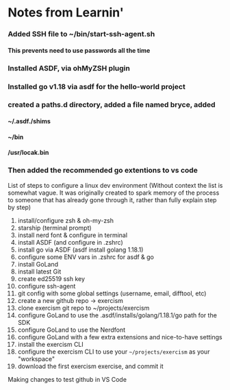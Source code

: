 # Notes from Learnin'
### Added SSH file to ~/bin/start-ssh-agent.sh
####     This prevents need to use passwords all the time 
### Installed ASDF, via ohMyZSH plugin

### Installed go v1.18 via asdf for the hello-world project  

### created a paths.d directory, added a file named bryce, added 
#### ~/.asdf./shims
#### ~/bin
#### /usr/locak.bin
### Then added the recommended go extentions to vs code

List of steps to configure a linux dev environment (Without context the list is somewhat vague. It was originally created to spark memory of the process to someone that has already gone through it, rather than fully explain step by step)

1. install/configure zsh & oh-my-zsh
2. starship (terminal prompt)
3. install nerd font & configure in terminal
4. install ASDF (and configure in .zshrc)
5. install go via ASDF (asdf install golang 1.18.1)
6. configure some ENV vars in .zshrc for asdf & go
7. install GoLand
8. install latest Git
9. create ed25519 ssh key
10. configure ssh-agent
11. git config with some global settings (username, email, difftool, etc)
12. create a new github repo -> exercism
13. clone exercism git repo to ~/projects/exercism
14. configure GoLand to use the .asdf/installs/golang/1.18.1/go path for the SDK
15. configure GoLand to use the Nerdfont
16. configure GoLand with a few extra extensions and nice-to-have settings
17. install the exercism CLI
18. configure the exercism CLI to use your `~/projects/exercism` as your "workspace"
19. download the first exercism exercise, and commit it


Making changes to test github in VS Code